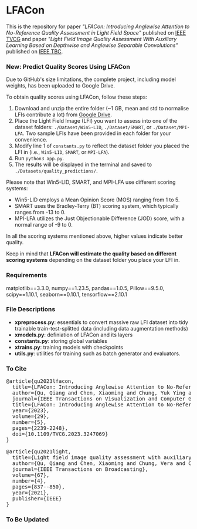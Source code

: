 # LFACon
This is the repository for paper *"LFACon: Introducing Anglewise Attention to No-Reference Quality Assessment in Light Field Space"* published on [IEEE TVCG](https://ieeexplore.ieee.org/document/10049721) and paper *"Light Field Image Quality Assessment With Auxiliary Learning Based on Depthwise and Anglewise Separable Convolutions"* published on [IEEE TBC](https://ieeexplore.ieee.org/abstract/document/9505016).





### New: Predict Quality Scores Using LFACon
Due to GitHub's size limitations, the complete project, including model weights, has been uploaded to Google Drive.

To obtain quality scores using LFACon, follow these steps:

1. Download and unzip the entire folder (~1 GB, mean and std to normalise LFIs contribute a lot) from [Google Drive](https://drive.google.com/drive/folders/1Bh-sxVQCevkhkRCx0eMCeeFhWXHKAQqv?usp=sharing).
2. Place the Light Field Image (LFI) you want to assess into one of the dataset folders: `./Dataset/Win5-LID`, `./Dataset/SMART`, or `./Dataset/MPI-LFA`. Two sample LFIs have been provided in each folder for your convenience.
3. Modify line 1 of `constants.py` to reflect the dataset folder you placed the LFI in (i.e., `Win5-LID`, `SMART`, or `MPI-LFA`).
4. Run `python3 app.py`.
5. The results will be displayed in the terminal and saved to `./Datasets/quality_predictions/`.

Please note that Win5-LID, SMART, and MPI-LFA use different scoring systems:

- Win5-LID employs a Mean Opinion Score (MOS) ranging from 1 to 5.
- SMART uses the Bradley-Terry (BT) scoring system, which typically ranges from -13 to 0.
- MPI-LFA utilizes the Just Objectionable Difference (JOD) score, with a normal range of -9 to 0.

In all the scoring systems mentioned above, higher values indicate better quality.

Keep in mind that **LFACon will estimate the quality based on different scoring systems** depending on the dataset folder you place your LFI in.


### Requirements
matplotlib==3.3.0,
numpy==1.23.5,
pandas==1.0.5,
Pillow==9.5.0,
scipy==1.10.1,
seaborn==0.10.1,
tensorflow==2.10.1



### File Descriptions
* **xpreprocess.py**: essentials to convert massive raw LFI dataset into tidy trainable train-test-splitted data (including data augmentation methods)
* **xmodels.py**: definiation of LFACon and its layers
* **constants.py**: storing global variables
* **xtrains.py**: training models with checkpoints
* **utils.py**: utilities for training such as batch generator and evaluators.


### To Cite
<pre>
@article{qu2023lfacon,
  title={LFACon: Introducing Anglewise Attention to No-Reference Quality Assessment in Light Field Space},
  author={Qu, Qiang and Chen, Xiaoming and Chung, Yuk Ying and Cai, Weidong},
  journal={IEEE Transactions on Visualization and Computer Graphics}, 
  title={LFACon: Introducing Anglewise Attention to No-Reference Quality Assessment in Light Field Space}, 
  year={2023},
  volume={29},
  number={5},
  pages={2239-2248},
  doi={10.1109/TVCG.2023.3247069}
}

@article{qu2021light,
  title={Light field image quality assessment with auxiliary learning based on depthwise and anglewise separable convolutions},
  author={Qu, Qiang and Chen, Xiaoming and Chung, Vera and Chen, Zhibo},
  journal={IEEE Transactions on Broadcasting},
  volume={67},
  number={4},
  pages={837--850},
  year={2021},
  publisher={IEEE}
}
</pre>


### To Be Updated
